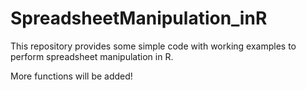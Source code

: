 # SpreadsheetManipulation_inR

This repository provides some simple code with working examples to perform spreadsheet manipulation in R.

More functions will be added!
